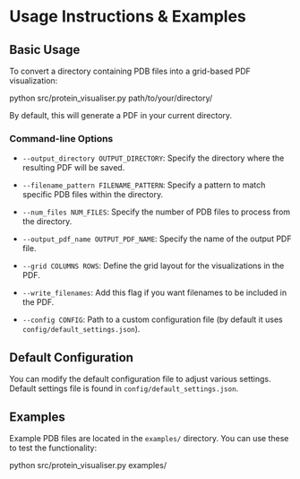 # Usage Instructions & Examples

## Basic Usage

To convert a directory containing PDB files into a grid-based PDF visualization:

python src/protein_visualiser.py path/to/your/directory/


By default, this will generate a PDF in your current directory.

### Command-line Options

- `--output_directory OUTPUT_DIRECTORY`: Specify the directory where the resulting PDF will be saved.
  
- `--filename_pattern FILENAME_PATTERN`: Specify a pattern to match specific PDB files within the directory.

- `--num_files NUM_FILES`: Specify the number of PDB files to process from the directory.

- `--output_pdf_name OUTPUT_PDF_NAME`: Specify the name of the output PDF file.

- `--grid COLUMNS ROWS`: Define the grid layout for the visualizations in the PDF.

- `--write_filenames`: Add this flag if you want filenames to be included in the PDF.

- `--config CONFIG`: Path to a custom configuration file (by default it uses `config/default_settings.json`).

## Default Configuration

You can modify the default configuration file to adjust various settings. Default settings file is found in `config/default_settings.json`.


## Examples

Example PDB files are located in the `examples/` directory. You can use these to test the functionality:

python src/protein_visualiser.py examples/

